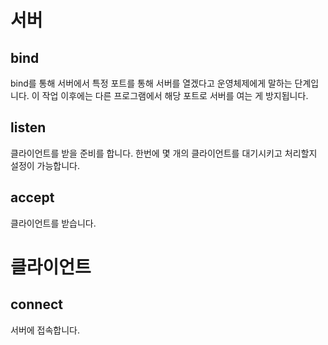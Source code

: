 # 서버
## bind
bind를 통해 서버에서 특정 포트를 통해 서버를 열겠다고 운영체제에게 말하는 단계입니다.
이 작업 이후에는 다른 프로그램에서 해당 포트로 서버를 여는 게 방지됩니다.

## listen
클라이언트를 받을 준비를 합니다. 
한번에 몇 개의 클라이언트를 대기시키고 처리할지 설정이 가능합니다.

## accept
클라이언트를 받습니다.

# 클라이언트

## connect
서버에 접속합니다.
